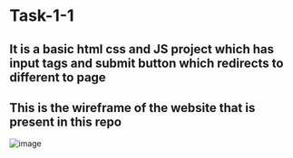 # Task-1-1
## It is a basic html css and JS project which has input tags and submit button which redirects to different to page

## This is the wireframe of the website that is present in this repo
![image](https://github.com/amodh-2002/Task-1-1/assets/85257390/927780f6-7a70-4f3f-8bbe-f926292ddcff)
